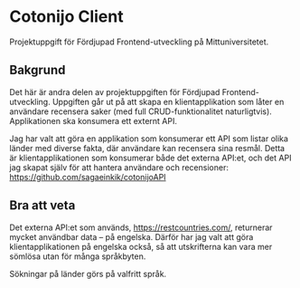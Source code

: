 # Cotonijo Client

Projektuppgift för Fördjupad Frontend-utveckling på Mittuniversitetet.

## Bakgrund

Det här är andra delen av projektuppgiften för Fördjupad Frontend-utveckling.
Uppgiften går ut på att skapa en klientapplikation som låter en användare recensera saker (med full CRUD-funktionalitet naturligtvis). Applikationen ska konsumera ett externt API.

Jag har valt att göra en applikation som konsumerar ett API som listar olika länder med diverse fakta, där användare kan recensera sina resmål. Detta är klientapplikationen som konsumerar både det externa API:et, och det API jag skapat själv för att hantera användare och recensioner: https://github.com/sagaeinkik/cotonijoAPI

## Bra att veta

Det externa API:et som används, https://restcountries.com/, returnerar mycket användbar data – på engelska. Därför har jag valt att göra klientapplikationen på engelska också, så att utskrifterna kan vara mer sömlösa utan för många språkbyten.

Sökningar på länder görs på valfritt språk.
